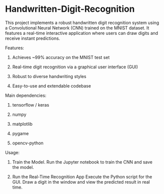 # Handwritten-Digit-Recognition
This project implements a robust handwritten digit recognition system using a Convolutional Neural Network (CNN) trained on the MNIST dataset. It features a real-time interactive application where users can draw digits and receive instant predictions.

Features:

1. Achieves ~99% accuracy on the MNIST test set

2. Real-time digit recognition via a graphical user interface (GUI)

3. Robust to diverse handwriting styles

4. Easy-to-use and extendable codebase



Main dependencies:

1. tensorflow / keras

2. numpy

3. matplotlib

4. pygame

5. opencv-python


Usage:
1. Train the Model.
Run the Jupyter notebook to train the CNN and save the model.

2. Run the Real-Time Recognition App
Execute the Python script for the GUI.
Draw a digit in the window and view the predicted result in real time.

